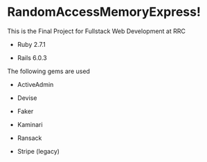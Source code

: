 # RandomAccessMemoryExpress!

This is the Final Project for Fullstack Web Development at RRC

* Ruby 2.7.1

* Rails 6.0.3

The following gems are used

* ActiveAdmin

* Devise

* Faker

* Kaminari

* Ransack

* Stripe (legacy)
